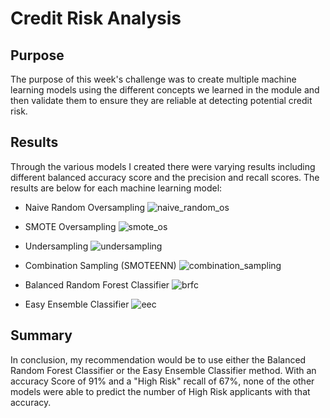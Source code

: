# Credit Risk Analysis

## Purpose
The purpose of this week's challenge was to create multiple machine learning models using the different concepts we learned in the module and then validate them to ensure they are reliable at detecting potential credit risk.

## Results
Through the various models I created there were varying results including different balanced accuracy score and the precision and recall scores. The results are below for each machine learning model:
- Naive Random Oversampling
![naive_random_os](https://user-images.githubusercontent.com/88118759/147439275-833cd4e6-65c0-4d51-95c6-d3b594deb496.PNG)

- SMOTE Oversampling
![smote_os](https://user-images.githubusercontent.com/88118759/147439285-4b1b0e20-e3ff-49e6-86d5-e864f5ddbdb9.PNG)

- Undersampling
![undersampling](https://user-images.githubusercontent.com/88118759/147439297-55d564f2-d646-4dde-9fca-1249fbf91ba4.PNG)

- Combination Sampling (SMOTEENN)
![combination_sampling](https://user-images.githubusercontent.com/88118759/147439305-3f62aec2-8849-4ee7-8232-cdf5be451e16.PNG)

- Balanced Random Forest Classifier
![brfc](https://user-images.githubusercontent.com/88118759/147439312-8824547f-e9e8-47eb-aca2-da48ef4ab10b.PNG)

- Easy Ensemble Classifier
![eec](https://user-images.githubusercontent.com/88118759/147439318-4a966f49-b695-4a39-958a-395e58d32cc1.PNG)

## Summary
In conclusion, my recommendation would be to use either the Balanced Random Forest Classifier or the Easy Ensemble Classifier method. With an accuracy Score of 91% and a "High Risk" recall of 67%, none of the other models were able to predict the number of High Risk applicants with that accuracy.
